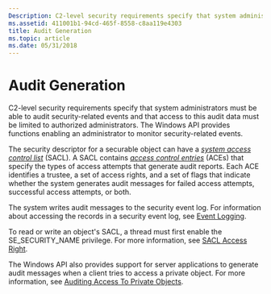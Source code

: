 ```yaml
---
Description: C2-level security requirements specify that system administrators must be able to audit security-related events and that access to this audit data must be limited to authorized administrators.
ms.assetid: 411001b1-94cd-465f-8558-c8aa119e4303
title: Audit Generation
ms.topic: article
ms.date: 05/31/2018
---
```


# Audit Generation

C2-level security requirements specify that system administrators must be able to audit security-related events and that access to this audit data must be limited to authorized administrators. The Windows API provides functions enabling an administrator to monitor security-related events.

The security descriptor for a securable object can have a [*system access control list*](https://docs.microsoft.com/windows/desktop/SecGloss/s-gly) (SACL). A SACL contains [*access control entries*](https://docs.microsoft.com/windows/desktop/SecGloss/a-gly) (ACEs) that specify the types of access attempts that generate audit reports. Each ACE identifies a trustee, a set of access rights, and a set of flags that indicate whether the system generates audit messages for failed access attempts, successful access attempts, or both.

The system writes audit messages to the security event log. For information about accessing the records in a security event log, see [Event Logging](https://docs.microsoft.com/windows/desktop/EventLog/event-logging).

To read or write an object's SACL, a thread must first enable the SE\_SECURITY\_NAME privilege. For more information, see [SACL Access Right](sacl-access-right.md).

The Windows API also provides support for server applications to generate audit messages when a client tries to access a private object. For more information, see [Auditing Access To Private Objects](auditing-access-to-private-objects.md).

 

 



